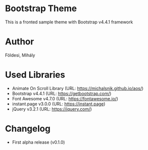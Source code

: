 # Bootstrap Theme
This is a fronted sample theme with Bootstrap v4.4.1 framework

 # Author
 Földesi, Mihály

# Used Libraries  
 * Animate On Scroll Library (URL: https://michalsnik.github.io/aos/)
 * Bootstrap v4.4.1 (URL: https://getbootstrap.com/)
 * Font Awesome v4.7.0 (URL: https://fontawesome.io/)
 * instant.page v3.0.0 (URL: https://instant.page)
 * jQuery v3.2.1 (URL: https://jquery.com/)
 
 # Changelog
 * First alpha release (v0.1.0)
